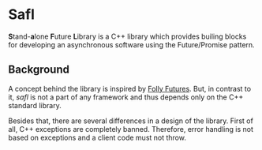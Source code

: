 # Safl
**S**tand-**a**lone **F**uture **L**ibrary is a C++ library which provides builing
blocks for developing an asynchronous software using the Future/Promise pattern.

## Background
A concept behind the library is inspired by <a href="https://github.com/facebook/folly
/tree/master/folly/futures">Folly Futures</a>. But, in contrast to it, _safl_ is
not a part of any framework and thus depends only on the C++ standard library.

Besides that, there are several differences in a design of the library. First of
all, C++ exceptions are completely banned. Therefore, error handling is not based
on exceptions and a client code must not throw.

